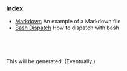 ### Index

- [Markdown](markdown.md) An example of a Markdown file
- [Bash Dispatch](bash-dispatch.md) How to dispatch with bash



##  
This will be generated. (Eventually.)

